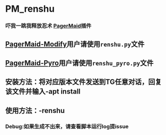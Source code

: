 # PM_renshu
### 吓我一跳我释放忍术 [PagerMaid](https://github.com/TeamPGM)插件
## [PagerMaid-Modify](https://github.com/TeamPGM/PagerMaid-Modify)用户请使用`renshu.py`文件
## [PagerMaid-Pyro](https://github.com/TeamPGM/PagerMaid_Plugins_Pyro)用户请使用`renshu_pyro.py`文件
## 安装方法：将对应版本文件发送到TG任意对话，回复该文件并输入-apt install
## 使用方法：-renshu

### Debug:如果生成不出来，请查看脚本运行log提issue
